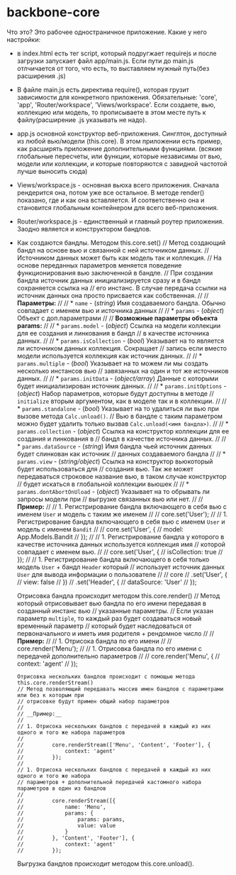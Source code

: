 backbone-core
=============

Что это?
Это рабочее одностраничное приложение. 
Какие у него настройки:
  - в index.html есть тег script, который подругжает requirejs и после загрузки запускает файл app/main.js. Если пути до main.js отлчичается от того, что есть, то выставляем нужный путь(без расширения .js)
  - В файле main.js есть директива require(), которая грузит зависимости для конкретного приложения. Обязательные: 	'core', 'app',    	'Router/workspace', 'Views/workspace'. Если создаете, вью, коллекцию или модель, то прописываете в этом месте путь к файлу(расширение .js указывать не надо).
  - app.js основной конструктор веб-приложения. Синглтон, доступный из любой вью/модели (this.core). В этом приложении есть пример, как расширять приложение дополнительными функциями. (всякие глобальные пересчеты, или функции, которые независимы от вью, модели или коллекции, и которые повторяются с завидной частотой лучше выносить сюда)
  - Views/workspace.js - основная вьюха всего приложения. Сначала рендерится она, потом уже все остальное. В методе render() показано, где и как она вставляется. И соответственно она и становится глобальным контейнером для всего веб-приложения.
  - Router/workspace.js - единственный и главный роутер приложения. Заодно является и конструктором бандлов. 
  - Как создаются бандлы. Методом this.core.set()
		 // Метод создающий бандл на основе вью и связанной с ней источником данных.
		// Источником данных может быть как модель так и коллекция.
		// На основе переданных параметров меняется поведение функционирования вью заключенной в бандле.
		// При создании бандла источник данных инициализируется сразу и в бандл сохраняется ссылка на
		// его инстанс. В случае передача ссылки на источник данных она просто присвается как собственная.
		//
		// __Параметры:__
		//
		// * `name` - (_string_) Имя создаваемого бандла. Обычно совпадает с именем вью и источника данных
		//
		// * `params` - (_object_) Объект с доп.параметрами
		//
		// __Возможные параметры объекта params:__
		//
		// * `params.model` - (_object_) Ссылка на модели коллекции для ее создания и линкования в бандл
		// в качестве источника данных.
		//
		// * `params.isCollection` - (_bool_) Указывает на то является ли источником данных коллекция. Сокращает
		// запись если вместо модели используется коллекция как источник данных.
		//
		// * `params.multiple` - (_bool_) Указывает на то можем ли мы создать несколько инстансов вью
		// завязанных на один и тот же источников данных.
		//
		// * `params.initData` - (_object/array_) Данные с которыми будет инициализирован источник данных.
		//
		// * `params.initOptions` - (_object_) Набор параметров, которые будут доступны в методе
		// `initialize` вторым аргументом, как в моделе так и в коллекции.
		//
		// * `params.standalone` - (_bool_) Указывает на то удалиться ли вью при вызове метода `Calc.unload()`.
		// Вью в бандле с таким параметром можно будет удалить только вызвав `Calc.unload(<имя бандла>)`.
		//
		// * `params.collection` - (_object_) Ссылка на конструктор коллекции для ее создания и линкования в
		// бандл в качестве источника данных.
		//
		// * `params.dataSource` - (_string_) Имя бандла чьей источник данных будет слинкован как источник
		// данных создаваемого бандла
		//
		// * `params.view` - (_string/object_) Ссылка на конструктор вьюкоторый будет использоваться для
		// создания вью. Так же может передаваться строковое название вью, в таком случае конструктор
		// будет искаться в глобальной коллекции вьюшек
		//
		// * `params.dontAbortOnUload` - (_object_) Указывает на то обрывать ли запросы модели при
		// выгрузке связанных вью или нет.
		//
		// __Пример:__
		//
		// 1. Регистрирование бандла включающего в себя вью с именем `User` и модель с таким же именем
		//
		//         core.set('User');
		//
		// 1. Регистрирование бандла включающего в себя вью с именем `User` и модель c именем `Bandit`
		//
		//         core.set('User', {
		//             model: App.Models.Bandit
		//         });
		//
		// 1. Регистрирование бандла у которого в качестве источника данных используется коллекция имя
		// которой совпадает с именем вью.
		//
		//         core.set('User', {
		//             isCollection: true
		//         });
		//
		// 1. Регистрирование бандла включающего в себя только модель `User` + бандл `Header` который
		// использует источник данных `User` для вывода информации о пользователе
		//
		//         core
		//             .set('User', {
		//                 view: false
		//             })
		//             .set('Header', {
		//                 dataSource: 'User'
		//             });

	  Отрисовка бандла происходит методом this.core.render()
	  // Метод который отрисовывает вью бандла по его имени передавая в созданный инстанс вью
		// указанные параметры.
		// Если указан параметр `multiple`, то каждый раз будет создаваться новый временный параметр
		// который будет наследоваться от первоначального и иметь имя родителя + рендомное число
		//
		// __Пример:__
		//
		// 1. Отрисока бандла по его имени
		//
		//         core.render('Menu');
		//
		// 1. Отрисовка бандла по его имени с передачей дополнительно параметров
		//
		//         core.render('Menu', {
		//             context: 'agent'
		//         });
		
		
		Отрисовка нескольких бандлов происходит с помощью метода this.core.renderStream()
		// Метод позволяющий передавать массив имен бандлов с параметрами или без к которым при
		// отрисовке будут примен общий набор параметров
		//
		// __Пример:__
		//
		// 1. Отрисока нескольких бандлов с передачей в каждый из них одного и того же набора параметров
		//
		//         core.renderStream(['Menu', 'Content', 'Footer'], {
		//             context: 'agent'
		//         });
		//
		// 1. Отрисока нескольких бандлов с передачей в каждый из них одного и того же набора
		// параметров + дополнительной передачей кастомного набора параметров в один из бандлов
		//
		//         core.renderStream([{
		//             name: 'Menu',
		//             params: {
		//                 params: params,
		//                 value: value
		//             }
		//         }, 'Content', 'Footer'], {
		//             context: 'agent'
		//         });
	
	  Выгрузка бандлов происходит методом this.core.unload().
	  
